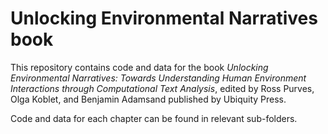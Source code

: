 # Unlocking Environmental Narratives book

This repository contains code and data for the book *Unlocking Environmental Narratives: Towards Understanding Human Environment Interactions through Computational Text Analysis*, edited by Ross Purves, Olga Koblet, and Benjamin Adamsand published by Ubiquity Press.

Code and data for each chapter can be found in relevant sub-folders.

